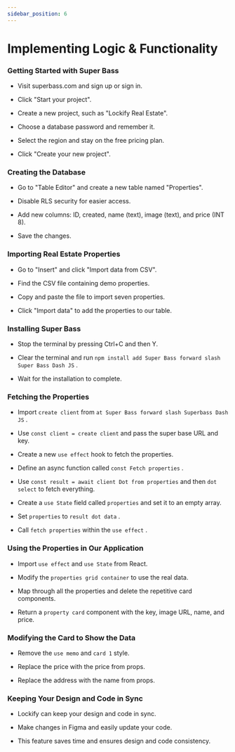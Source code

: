 ```yaml
---
sidebar_position: 6
---
```


# Implementing Logic & Functionality

### Getting Started with Super Bass

- Visit superbass.com and sign up or sign in.

- Click "Start your project".

- Create a new project, such as "Lockify Real Estate".

- Choose a database password and remember it.

- Select the region and stay on the free pricing plan.

- Click "Create your new project".

### Creating the Database

- Go to "Table Editor" and create a new table named "Properties".

- Disable RLS security for easier access.

- Add new columns: ID, created, name (text), image (text), and price (INT 8).

- Save the changes.

### Importing Real Estate Properties

- Go to "Insert" and click "Import data from CSV".

- Find the CSV file containing demo properties.

- Copy and paste the file to import seven properties.

- Click "Import data" to add the properties to our table.

### Installing Super Bass

- Stop the terminal by pressing Ctrl+C and then Y.

- Clear the terminal and run `npm install add Super Bass forward slash Super Bass Dash JS` .

- Wait for the installation to complete.

### Fetching the Properties

- Import `create client` from `at Super Bass forward slash Superbass Dash JS` .

- Use `const client = create client` and pass the super base URL and key.

- Create a new `use effect` hook to fetch the properties.

- Define an async function called `const Fetch properties` .

- Use `const result = await client Dot from properties` and then `dot select` to fetch everything.

- Create a `use State` field called `properties` and set it to an empty array.

- Set `properties` to `result dot data` .

- Call `fetch properties` within the `use effect` .

### Using the Properties in Our Application

- Import `use effect` and `use State` from React.

- Modify the `properties grid container` to use the real data.

- Map through all the properties and delete the repetitive card components.

- Return a `property card` component with the key, image URL, name, and price.

### Modifying the Card to Show the Data

- Remove the `use memo` and `card 1` style.

- Replace the price with the price from props.

- Replace the address with the name from props.

### Keeping Your Design and Code in Sync

- Lockify can keep your design and code in sync.

- Make changes in Figma and easily update your code.

- This feature saves time and ensures design and code consistency.
